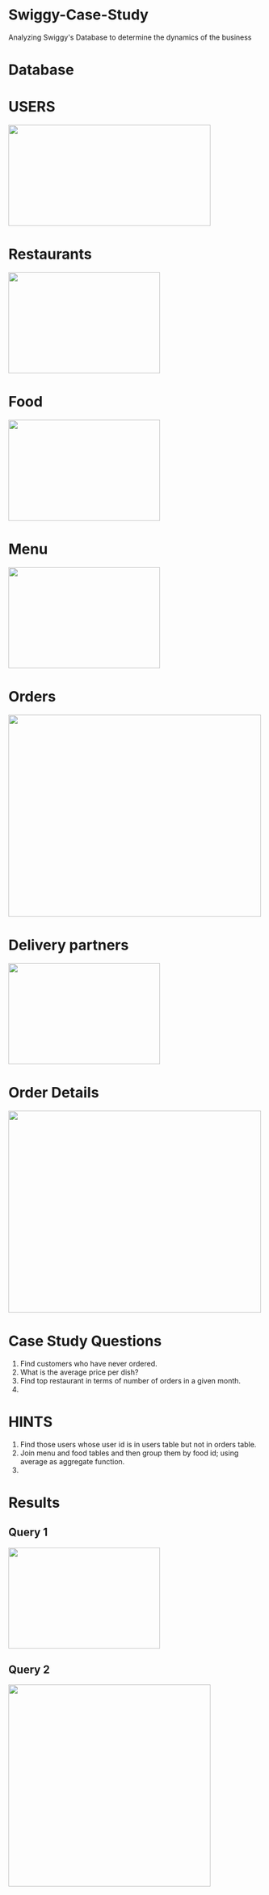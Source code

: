 # Swiggy-Case-Study
Analyzing Swiggy's Database to determine the dynamics of the business

# Database

# USERS
<img src = "https://github.com/eshusingh/Swiggy-Case-Study-/assets/96975090/2f757577-8870-44a2-bdba-d61c6afe1f44" width = 400 height = 200>

# Restaurants
<img src = "https://github.com/eshusingh/Swiggy-Case-Study-/assets/96975090/47e391ae-df75-48e3-b0ef-7511d54eda01" width = 300 height = 200>

# Food
<img src = "https://github.com/eshusingh/Swiggy-Case-Study-/assets/96975090/eba79680-0307-46f8-bcc6-03629e279dae" width = 300 height = 200>

# Menu
<img src = "https://github.com/eshusingh/Swiggy-Case-Study-/assets/96975090/2cc4bb3c-4f98-42be-a86b-9d736cc8d722" width = 300 height = 200>

# Orders
<img src = "https://github.com/eshusingh/Swiggy-Case-Study-/assets/96975090/12d7af6a-f17f-4b88-a708-35f0e3501310" width = 500 height = 400>

# Delivery partners
<img src = "https://github.com/eshusingh/Swiggy-Case-Study-/assets/96975090/579e7ab3-cf13-499f-b409-ed341c45d2d0" width = 300 height = 200>

# Order Details
<img src = "https://github.com/eshusingh/Swiggy-Case-Study-/assets/96975090/cb85234b-74fe-4663-8f9e-2c23da496a02" width = 500 height = 400>

# Case Study Questions
1. Find customers who have never ordered.
2. What is the average price per dish?
3. Find top restaurant in terms of number of orders in a given month.
4. 
# HINTS
1. Find those users whose user id is in users table but not in orders table.
2. Join menu and food tables and then group them by food id; using average as aggregate function.
3. 

# Results
## Query 1
<img src = "https://github.com/eshusingh/Swiggy-Case-Study-/assets/96975090/65794a55-102c-4bd8-bf68-d2fdb32f2143" width = 300 height = 200>

## Query 2
<img src = "https://github.com/eshusingh/Swiggy-Case-Study-/assets/96975090/37ef9840-b60a-4fab-ab8e-a0d338e95714" width = 400 height = 400>

